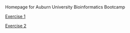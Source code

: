Homepage for Auburn University Bioinformatics Bootcamp

[Exercise 1](https://github.com/au-bio-bootcamp/exercise-1)

[Exercise 2](https://github.com/au-bio-bootcamp/exercise-2)
